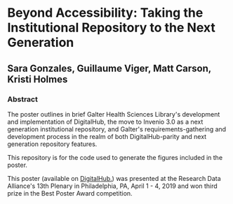 # Beyond Accessibility: Taking the Institutional Repository to the Next Generation

## Sara Gonzales, Guillaume Viger, Matt Carson, Kristi Holmes

### Abstract  
The poster outlines in brief Galter Health Sciences Library's development and implementation of DigitalHub, the move to Invenio 3.0 as a next generation institutional repository, and Galter's requirements-gathering and development process in the realm of both DigitalHub-parity and next generation repository features.


This repository is for the code used to generate the figures included in the poster.

This poster (available on [DigitalHub.](http://www.doi.org/10.18131/g3-b7wj-vh65)) was presented at the Research Data Alliance's 13th Plenary in Philadelphia, PA, April 1 - 4, 2019 and won third prize in the Best Poster Award competition.
